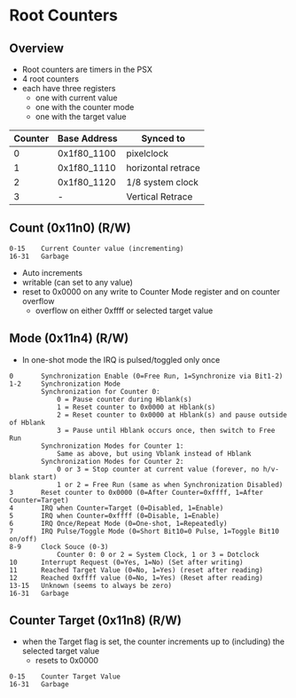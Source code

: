 # Root Counters
## Overview
- Root counters are timers in the PSX
- 4 root counters
- each have three registers
    - one with current value
    - one with the counter mode
    - one with the target value

| Counter | Base Address | Synced to |
| ------- | ------------ | --------- |
| 0 | 0x1f80_1100 | pixelclock |
| 1 | 0x1f80_1110 | horizontal retrace |
| 2 | 0x1f80_1120 | 1/8 system clock |
| 3 | - | Vertical Retrace |

## Count (0x11n0) (R/W)
```
0-15    Current Counter value (incrementing)
16-31   Garbage
```
- Auto increments
- writable (can set to any value)
- reset to 0x0000 on any write to Counter Mode register and on counter overflow
    - overflow on either 0xffff or selected target value

## Mode (0x11n4) (R/W)
- In one-shot mode the IRQ is pulsed/toggled only once
```
0       Synchronization Enable (0=Free Run, 1=Synchronize via Bit1-2)
1-2     Synchronization Mode
        Synchronization for Counter 0:
            0 = Pause counter during Hblank(s)
            1 = Reset counter to 0x0000 at Hblank(s)
            2 = Reset counter to 0x0000 at Hblank(s) and pause outside of Hblank
            3 = Pause until Hblank occurs once, then switch to Free Run
        Synchronization Modes for Counter 1:
            Same as above, but using Vblank instead of Hblank
        Synchronization Modes for Counter 2:
            0 or 3 = Stop counter at current value (forever, no h/v-blank start)
            1 or 2 = Free Run (same as when Synchronization Disabled)
3       Reset counter to 0x0000 (0=After Counter=0xffff, 1=After Counter=Target)
4       IRQ when Counter=Target (0=Disabled, 1=Enable)
5       IRQ when Counter=0xffff (0=Disable, 1=Enable)
6       IRQ Once/Repeat Mode (0=One-shot, 1=Repeatedly)
7       IRQ Pulse/Toggle Mode (0=Short Bit10=0 Pulse, 1=Toggle Bit10 on/off)
8-9     Clock Souce (0-3)
            Counter 0: 0 or 2 = System Clock, 1 or 3 = Dotclock
10      Interrupt Request (0=Yes, 1=No) (Set after writing)
11      Reached Target Value (0=No, 1=Yes) (reset after reading)
12      Reached 0xffff value (0=No, 1=Yes) (Reset after reading)
13-15   Unknown (seems to always be zero)
16-31   Garbage
```


## Counter Target (0x11n8) (R/W)
- when the Target flag is set, the counter increments up to (including) the selected target value
    - resets to 0x0000
```
0-15    Counter Target Value
16-31   Garbage
```



